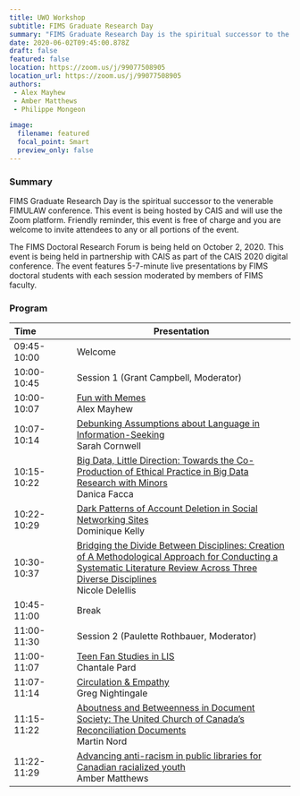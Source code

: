 ```yaml
---
title: UWO Workshop
subtitle: FIMS Graduate Research Day
summary: "FIMS Graduate Research Day is the spiritual successor to the venerable FIMULAW conference. This event is being hosted by CAIS and will use the Zoom platform. Friendly reminder, this event is free of charge and you are welcome to invite attendees to any or all portions of the event."
date: 2020-06-02T09:45:00.878Z
draft: false
featured: false
location: https://zoom.us/j/99077508905
location_url: https://zoom.us/j/99077508905
authors:
 - Alex Mayhew
 - Amber Matthews
 - Philippe Mongeon

image:
  filename: featured
  focal_point: Smart
  preview_only: false
---
```


### Summary

FIMS Graduate Research Day is the spiritual successor to the venerable FIMULAW conference. This event is being hosted by CAIS and will use the Zoom platform. Friendly reminder, this event is free of charge and you are welcome to invite attendees to any or all portions of the event.

The FIMS Doctoral Research Forum is being held on October 2, 2020. This event is being held in partnership with CAIS as part of the CAIS 2020 digital conference. The event features 5-7-minute live presentations by FIMS doctoral students with each session moderated by members of FIMS faculty.

### Program
| Time&nbsp;&nbsp;&nbsp;&nbsp;&nbsp;&nbsp;&nbsp;&nbsp;&nbsp;&nbsp;&nbsp;&nbsp;&nbsp;       	| Presentation|
 |-------------	|--------------------------------------------- | 
 | 09:45-10:00 	| Welcome  	| 
 | 10:00-10:45	| Session 1 (Grant Campbell, Moderator) 	|
 | 10:00-10:07 	| [Fun with Memes](../../talk/FIMS2020.1Mayhew)<br> Alex Mayhew 	|
 | 10:07-10:14 	| [Debunking Assumptions about Language in Information-Seeking](../../talk/FIMS2020.2Cornwell)<br> Sarah Cornwell | 
 | 10:15-10:22 	| [Big Data, Little Direction: Towards the Co-Production of Ethical Practice in Big Data Research with Minors](../../talk/FIMS2020.3Facca)<br> Danica Facca                  	|
 | 10:22-10:29 	| [Dark Patterns of Account Deletion in Social Networking Sites](../../talk/FIMS2020.4Kelly)<br> Dominique Kelly                  	|
 | 10:30-10:37 	| [Bridging the Divide Between Disciplines: Creation of A Methodological Approach for Conducting a Systematic Literature Review Across Three Diverse Disciplines ](../../talk/FIMS2020.5Delellis)<br> Nicole Delellis                  	|
 | 10:45-11:00 	| Break 	| 
 | 11:00-11:30	| Session 2 (Paulette Rothbauer, Moderator)  	| | 
 | 11:00-11:07 	| [Teen Fan Studies in LIS](../../talk/FIMS2020.6Pard)<br> Chantale Pard                  	|
 | 11:07-11:14 	| [Circulation & Empathy](../../talk/FIMS2020.7Nightingale)<br> Greg Nightingale                  	|
 | 11:15-11:22 	| [Aboutness and Betweenness in Document Society: The United Church of Canada’s Reconciliation Documents](../../talk/FIMS2020.8Nord)<br> Martin Nord                  	|
 | 11:22-11:29 	| [Advancing anti-racism in public libraries for Canadian racialized youth](../../talk/FIMS2020.9Matthews)<br> Amber Matthews                  	|
